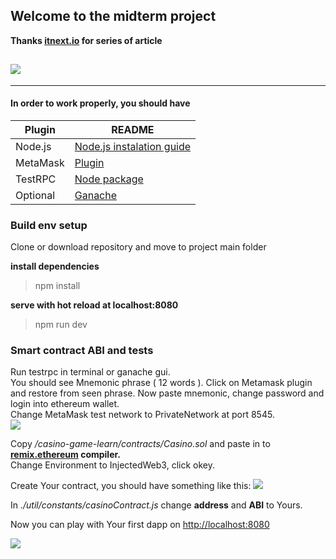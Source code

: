 ## Welcome to the midterm project 

**Thanks [itnext.io](https://itnext.io/create-your-first-ethereum-dapp-with-web3-and-vue-js-c7221af1ed82) for series of article**
  
  
![](https://screenshotscdn.firefoxusercontent.com/images/8a1f4ea2-e665-4241-b5f9-d616bdcdfa38.png)
--------------------------------------------------------------------------------------
--------------------------------------------------------------------------------------

#### In order to work properly, you should have 
| Plugin | README |
| ------ | ------ |
| Node.js | [Node.js instalation guide](https://nodejs.org/en/download/package-manager/) |
| MetaMask | [Plugin](https://metamask.io/) |
| TestRPC | [Node package](https://www.npmjs.com/package/ethereumjs-testrpc) |
|Optional| [Ganache](http://truffleframework.com/docs/ganache/using)|


### Build env setup 
Clone or download repository and move to project main folder

**install dependencies**
> npm install

**serve with hot reload at localhost:8080**
>npm run dev

### Smart contract ABI and tests

Run testrpc in terminal or ganache gui.  
You should see Mnemonic phrase ( 12 words ). Click on Metamask plugin and restore from seen phrase. Now paste mnemonic, change password and login into ethereum wallet.  
Change MetaMask test network to PrivateNetwork at port 8545.  
![](https://i.stack.imgur.com/GzZcI.png)

 Copy */casino-game-learn/contracts/Casino.sol* and paste in to **[remix.ethereum](http://remix.ethereum.org) compiler.**    
 Change Environment to InjectedWeb3, click okey. 
 
Create Your contract, you should have something like this:
 ![](https://screenshotscdn.firefoxusercontent.com/images/50864fb5-ea91-4b3d-9bce-fce32767d40c.png)
 
 In *./util/constants/casinoContract.js* change **address** and **ABI** to Yours.  
 
 Now you can play with Your first dapp on [http://localhost:8080](localhost) 
 
 ![](https://screenshotscdn.firefoxusercontent.com/images/a509b890-d40a-48c8-a2a5-2d7feb0148ee.png)



